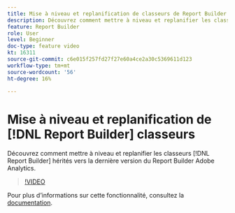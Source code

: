 ```yaml
---
title: Mise à niveau et replanification de classeurs de Report Builder
description: Découvrez comment mettre à niveau et replanifier les classeurs Report Builder hérités vers la dernière version d’Adobe Analytics Report Builder.
feature: Report Builder
role: User
level: Beginner
doc-type: feature video
kt: 16311
source-git-commit: c6e015f257fd27f27e60a4ce2a30c5369611d123
workflow-type: tm+mt
source-wordcount: '56'
ht-degree: 16%

---
```


# Mise à niveau et replanification de [!DNL Report Builder] classeurs

Découvrez comment mettre à niveau et replanifier les classeurs [!DNL Report Builder] hérités vers la dernière version du Report Builder Adobe Analytics.

>[!VIDEO](https://video.tv.adobe.com/v/3446184/?quality=12&learn=on&captions=fre_fr)

Pour plus dʼinformations sur cette fonctionnalité, consultez la [documentation](https://experienceleague.adobe.com/fr/docs/analytics/analyze/report-builder/home).

